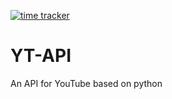 [![time tracker](https://wakatime.com/badge/github/chauhannaman98/YT-API.svg)](https://wakatime.com/badge/github/chauhannaman98/YT-API)

# YT-API
An API for YouTube based on python
